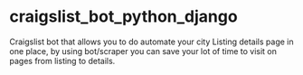 # craigslist_bot_python_django
Craigslist bot that allows you to do automate your city Listing details page in one place, by using bot/scraper you can save your lot of time to visit on pages from listing to details.
